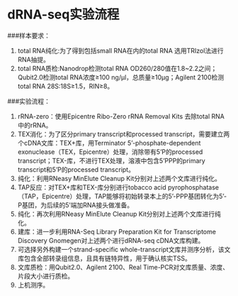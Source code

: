dRNA-seq实验流程
=============


###样本要求：
1. total RNA纯化:为了得到包括small RNA在内的total RNA 选用TRIzol法进行RNA抽提。
2. total RNA质检:Nanodrop检测total RNA OD260/280值在1.8~2.2之间；Qubit2.0检测total RNA浓度≥100 ng/μl，总质量≥10μg；Agilent 2100检测total RNA 28S:18S≥1.5，RIN≥8。

###实验流程：
1. rRNA-zero：使用Epicentre Ribo-Zero rRNA Removal Kits 去除total RNA 中的rRNA。
2. TEX消化：为了区分primary transcript和processed transcript，需要建立两个cDNA文库：TEX+库，用Terminator 5’-phosphate-dependent exonuclease（TEX，Epicentre）处理，消除带有5’P的processed transcript；TEX-库，不进行TEX处理，溶液中包含5’PPP的primary transcript和5’P的processed transcript。
3. 纯化：利用RNeasy MinElute Cleanup Kit分别对上述两个文库进行纯化。
4. TAP反应：对TEX+库和TEX-库分别进行tobacco acid pyrophosphatase（TAP，Epicentre）处理，TAP能够将初始转录本上的5’-PPP基团转化为5’-P基团，为后续的5’端加RNA接头做准备。
5. 纯化：再次利用RNeasy MinElute Cleanup Kit分别对上述两个文库进行纯化。
6. 建库：进一步利用RNA-Seq Library Preparation Kit for Transcriptome Discovery Gnomegen对上述两个进行dRNA-seq cDNA文库构建。
7. 可选择另外构建一个strand-specific whole-transcript文库并测序分析，该文库包含全部转录组信息，且具有链特异性，用于确认核实TSS。
8. 文库质检：用Qubit2.0、Agilent 2100、Real Time-PCR对文库质量、浓度、片段大小进行质检。
9. 上机测序。